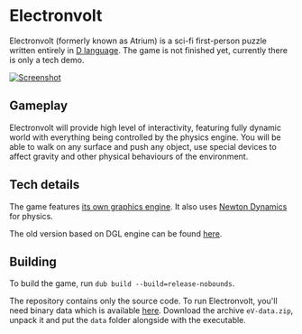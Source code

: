 Electronvolt
============
Electronvolt (formerly known as Atrium) is a sci-fi first-person puzzle written entirely in [D language](http://dlang.org). The game is not finished yet, currently there is only a tech demo.

[![Screenshot](https://gamedev.timurgafarov.ru/storage/eV.jpg)](https://gamedev.timurgafarov.ru/storage/eV.jpg)

Gameplay
--------
Electronvolt will provide high level of interactivity, featuring fully dynamic world with everything being controlled by the physics engine. You will be able to walk on any surface and push any object, use special devices to affect gravity and other physical behaviours of the environment.

Tech details
------------
The game features [its own graphics engine](https://github.com/gecko0307/dagon). It also uses [Newton Dynamics](http://newtondynamics.com/) for physics.

The old version based on DGL engine can be found [here](https://github.com/gecko0307/electronvolt/tree/atrium_dgl).

Building
--------
To build the game, run `dub build --build=release-nobounds`.

The repository contains only the source code. To run Electronvolt, you'll need binary data which is available [here](https://gamedev.timurgafarov.ru/storage/eV-data.zip). Download the archive `eV-data.zip`, unpack it and put the `data` folder alongside with the executable.
